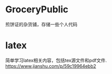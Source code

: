 # GroceryPublic
煎饼证的杂货铺，存储一些个人代码

# latex
简单学习latex相关内容，包括tex源文件和pdf文件.
https://www.jianshu.com/p/59c19964ebb2
